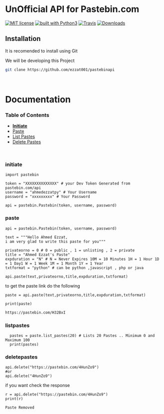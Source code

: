 # UnOfficial API for Pastebin.com
[![MIT license](https://img.shields.io/apm/l/vim-mode)](https://github.com/ezzat001/pastebinapi/blob/master/LICENSE)
[![built with Python3](https://img.shields.io/pypi/pyversions/requests)](https://www.python.org/)
[![Travis](https://img.shields.io/travis/rust-lang/rust.svg)](https://github.com/ezzat001/pastebinapi)
[![Downloads](https://img.shields.io/pypi/dm/pastebin)]()

## **Installation**
It is recomended to install using Git

We will be developing this Project

```bash
git clone https://github.com/ezzat001/pastebinapi
```

<br />

# Documentation

### Table of Contents

- **[Initiate](#initiate)**
- [Paste](#paste)
- [List Pastes](#listpastes)
- [Delete Pastes](#deletepastes)


<br />


### initiate

```python3
import pastebin

token = "XXXXXXXXXXXXXX" # your Dev Token Generated from pastebin.com/api
username = "ahmedezzatpy" # Your Username
password = "xxxxxxxxx" # Your Password

api = pastebin.Pastebin(token, username, password)
```

### paste

```python3
api = pastebin.Pastebin(token, username, password)

text = """Hello Ahmed Ezzat,
i am very glad to write this paste for you"""

privateorno = 0 # 0 = public , 1 = unlisting , 2 = private 
title = "Ahmed Ezzat's Paste"
expduration = "N" # N = Never Expires 10M = 10 Minutes 1H = 1 Hour 1D = 1 Day1 W = 1 Week 1M = 1 Month 1Y = 1 Year 
txtformat = "python" # can be python ,javascript , php or java

api.paste(text,privateorno,title,expduration,txtformat)
```
to get the paste link do the following

```python3 
paste = api.paste(text,privateorno,title,expduration,txtformat)

print(paste) 
```
```bash
https://pastebin.com/H32BxI
```
### listpastes
```python3
  pastes = paste.list_pastes(20) # Lists 20 Pastes .. Minimum 0 and Maximum 100 
  print(pastes)
```


### deletepastes
```python3
api.delete("https://pastebin.com/4HunZo9")
#or
api.delete("4HunZo9")
```
if you want check the response 

```python3
r = api.delete("https://pastebin.com/4HunZo9")
print(r)
```

```bash
Paste Removed
```
